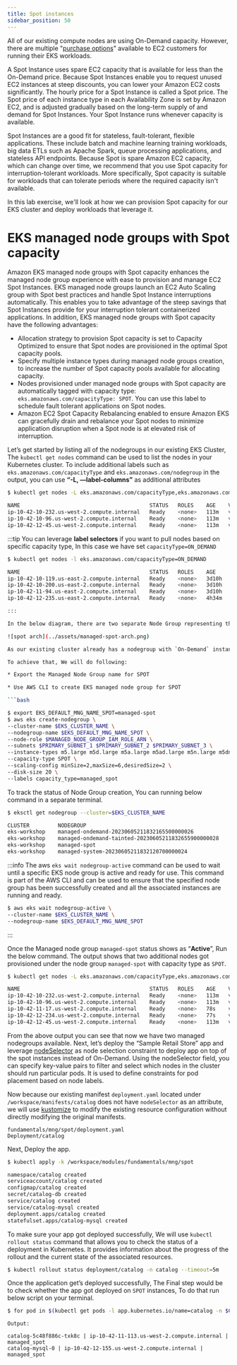 ```yaml
---
title: Spot instances
sidebar_position: 50
---
```


All of our existing compute nodes are using On-Demand capacity. However, there are multiple "[purchase options](https://docs.aws.amazon.com/AWSEC2/latest/UserGuide/instance-purchasing-options.html)" available to EC2 customers for running their EKS workloads.

A Spot Instance uses spare EC2 capacity that is available for less than the On-Demand price. Because Spot Instances enable you to request unused EC2 instances at steep discounts, you can lower your Amazon EC2 costs significantly. The hourly price for a Spot Instance is called a Spot price. The Spot price of each instance type in each Availability Zone is set by Amazon EC2, and is adjusted gradually based on the long-term supply of and demand for Spot Instances. Your Spot Instance runs whenever capacity is available.

Spot Instances are a good fit for stateless, fault-tolerant, flexible applications. These include batch and machine learning training workloads, big data ETLs such as Apache Spark, queue processing applications, and stateless API endpoints. Because Spot is spare Amazon EC2 capacity, which can change over time, we recommend that you use Spot capacity for interruption-tolerant workloads. More specifically, Spot capacity is suitable for workloads that can tolerate periods where the required capacity isn't available.

In this lab exercise, we'll look at how we can provision Spot capacity for our EKS cluster and deploy workloads that leverage it.

# EKS managed node groups with Spot capacity

Amazon EKS managed node groups with Spot capacity enhances the managed node group experience with ease to provision and manage EC2 Spot Instances. EKS managed node groups launch an EC2 Auto Scaling group with Spot best practices and handle Spot Instance interruptions automatically. This enables you to take advantage of the steep savings that Spot Instances provide for your interruption tolerant containerized applications. In addition, EKS managed node groups with Spot capacity have the following advantages:

* Allocation strategy to provision Spot capacity is set to Capacity Optimized to ensure that Spot nodes are provisioned in the optimal Spot capacity pools.
* Specify multiple instance types during managed node groups creation, to increase the number of Spot capacity pools available for allocating capacity.
* Nodes provisioned under managed node groups with Spot capacity are automatically tagged with capacity type: `eks.amazonaws.com/capacityType: SPOT`. You can use this label to schedule fault tolerant applications on Spot nodes.
* Amazon EC2 Spot Capacity Rebalancing enabled to ensure Amazon EKS can gracefully drain and rebalance your Spot nodes to minimize application disruption when a Spot node is at elevated risk of interruption.


Let’s get started by listing all of the nodegroups in our existing EKS Cluster, The `kubectl get nodes` command can be used to list the nodes in your Kubernetes cluster. To include additional labels such as `eks.amazonaws.com/capacityType` and `eks.amazonaws.com/nodegroup` in the output, you can use <b>“-L, —label-columns”</b> as additional attributes 

```bash
$ kubectl get nodes -L eks.amazonaws.com/capacityType,eks.amazonaws.com/nodegroup

NAME                                         STATUS   ROLES    AGE    VERSION                CAPACITYTYPE   NODEGROUP
ip-10-42-10-232.us-west-2.compute.internal   Ready    <none>   113m   v1.23.15-eks-49d8fe8   ON_DEMAND      managed-system-20230605211737831800000026
ip-10-42-10-96.us-west-2.compute.internal    Ready    <none>   113m   v1.23.15-eks-49d8fe8   ON_DEMAND      managed-ondemand-20230605211738568600000028
ip-10-42-12-45.us-west-2.compute.internal    Ready    <none>   113m   v1.23.15-eks-49d8fe8   ON_DEMAND      managed-ondemand-20230605211738568600000028
```

:::tip
You can leverage <b>label selectors</b> if you want to pull nodes based on specific capacity type, In this case we have set `capacityType=ON_DEMAND`

```bash
$ kubectl get nodes -l eks.amazonaws.com/capacityType=ON_DEMAND

NAME                                         STATUS   ROLES    AGE     VERSION
ip-10-42-10-119.us-east-2.compute.internal   Ready    <none>   3d10h   v1.23.15-eks-49d8fe8
ip-10-42-10-200.us-east-2.compute.internal   Ready    <none>   3d10h   v1.23.15-eks-49d8fe8
ip-10-42-11-94.us-east-2.compute.internal    Ready    <none>   3d10h   v1.23.15-eks-49d8fe8
ip-10-42-12-235.us-east-2.compute.internal   Ready    <none>   4h34m   v1.23.15-eks-49d8fe8

:::

In the below diagram, there are two separate Node Group representing the managed node groups within the cluster. The first Node Group box represents the node group containing On-Demand instances while the second represents the node group containing Spot instances, Both are associated with the specified EKS cluster.

![spot arch](../assets/managed-spot-arch.png)

As our existing cluster already has a nodegroup with `On-Demand` instances, The next step would be to setup a node group which has EC2 instances with capacity type as `SPOT`. 

To achieve that, We will do following:

* Export the Managed Node Group name for SPOT

* Use AWS CLI to create EKS managed node group for SPOT

```bash

$ export EKS_DEFAULT_MNG_NAME_SPOT=managed-spot
$ aws eks create-nodegroup \
--cluster-name $EKS_CLUSTER_NAME \
--nodegroup-name $EKS_DEFAULT_MNG_NAME_SPOT \
--node-role $MANAGED_NODE_GROUP_IAM_ROLE_ARN \
--subnets $PRIMARY_SUBNET_1 $PRIMARY_SUBNET_2 $PRIMARY_SUBNET_3 \
--instance-types m5.large m5d.large m5a.large m5ad.large m5n.large m5dn.large \
--capacity-type SPOT \
--scaling-config minSize=2,maxSize=6,desiredSize=2 \
--disk-size 20 \
--labels capacity_type=managed_spot

```
To track the status of Node Group creation, You can running below command in a separate terminal.

```bash
$ eksctl get nodegroup --cluster=$EKS_CLUSTER_NAME

CLUSTER         NODEGROUP                                               STATUS          CREATED                 MIN SIZE        MAX SIZE        DESIRED CAPACITY       INSTANCE TYPE                                                   IMAGE ID        ASG NAME                                                              TYPE
eks-workshop    managed-ondemand-20230605211832165500000026             ACTIVE          2023-06-05T21:18:33Z    2               6               2             m5.large                                                 AL2_x86_64      eks-managed-ondemand-20230605211832165500000026-b2c446b6-828d-f79f-9338-456374559c7b  managed
eks-workshop    managed-ondemand-tainted-20230605211832655900000028     ACTIVE          2023-06-05T21:18:34Z    0               1               0             m5.large                                                 AL2_x86_64      eks-managed-ondemand-tainted-20230605211832655900000028-84c446b6-837c-bf91-2e90-93ee1ec37cf8   managed
eks-workshop    managed-spot                                            CREATING        2023-06-06T05:24:55Z    2               6               2             m5.large,m5d.large,m5a.large,m5ad.large,m5n.large,m5dn.large     AL2_x86_64                                                                                    managed
eks-workshop    managed-system-20230605211832120700000024               ACTIVE          2023-06-05T21:18:34Z    1               2               1             m5.large                                                 AL2_x86_64      eks-managed-system-20230605211832120700000024-26c446b6-8271-ac8a-4b54-569cf51913f9    managed

```

:::info
The aws `eks wait nodegroup-active` command can be used to wait until a specific EKS node group is active and ready for use. This command is part of the AWS CLI and can be used to ensure that the specified node group has been successfully created and all the associated instances are running and ready.

```bash
$ aws eks wait nodegroup-active \
--cluster-name $EKS_CLUSTER_NAME \
--nodegroup-name $EKS_DEFAULT_MNG_NAME_SPOT
```
:::

Once the Managed node group `managed-spot` status shows as “<b>Active</b>”, Run the below command. 
The output shows that two additional nodes got provisioned under the node group `managed-spot` with capacity type as `SPOT`.

```bash
$ kubectl get nodes -L eks.amazonaws.com/capacityType,eks.amazonaws.com/nodegroup

NAME                                         STATUS   ROLES    AGE    VERSION                CAPACITYTYPE   NODEGROUP
ip-10-42-10-232.us-west-2.compute.internal   Ready    <none>   113m   v1.23.15-eks-49d8fe8   ON_DEMAND      managed-system-20230605211737831800000026
ip-10-42-10-96.us-west-2.compute.internal    Ready    <none>   113m   v1.23.15-eks-49d8fe8   ON_DEMAND      managed-ondemand-20230605211738568600000028
ip-10-42-11-17.us-west-2.compute.internal    Ready    <none>   78s    v1.23.17-eks-0a21954   SPOT           managed-spot
ip-10-42-12-234.us-west-2.compute.internal   Ready    <none>   77s    v1.23.17-eks-0a21954   SPOT           managed-spot
ip-10-42-12-45.us-west-2.compute.internal    Ready    <none>   113m   v1.23.15-eks-49d8fe8   ON_DEMAND      managed-ondemand-20230605211738568600000028

```
From the above output you can see that now we have two managed nodegroups available. Next, let’s deploy the “Sample Retail Store” app and leverage [nodeSelector](https://kubernetes.io/docs/concepts/scheduling-eviction/assign-pod-node/#nodeselector) as node selection constraint to deploy app on top of the spot instances instead of On-Demand. Using the nodeSelector field, you can specify key-value pairs to filter and select which nodes in the cluster should run particular pods. It is used to define constraints for pod placement based on node labels. 

Now because our existing manifest `deployment.yaml` located under `/workspace/manifests/catalog`  does not have `nodeSelector` as an attribute, we will use [kustomize](https://www.eksworkshop.com/docs/introduction/kustomize/) to modify the existing resource configuration without directly modifying the original manifests. 

```kustomization
fundamentals/mng/spot/deployment.yaml
Deployment/catalog
```

Next, Deploy the app.

```bash
$ kubectl apply -k /workspace/modules/fundamentals/mng/spot

namespace/catalog created
serviceaccount/catalog created
configmap/catalog created
secret/catalog-db created
service/catalog created
service/catalog-mysql created
deployment.apps/catalog created
statefulset.apps/catalog-mysql created
```

To make sure your app got deployed successfully, We will use `kubectl rollout status` command that allows you to check the status of a deployment in Kubernetes. It provides information about the progress of the rollout and the current state of the associated resources.
```bash
$ kubectl rollout status deployment/catalog -n catalog --timeout=5m
```
Once the application get’s deployed successfully, The Final step would be to check whether the app got deployed on `SPOT` instances, To do that run below script on your terminal.

```bash
$ for pod in $(kubectl get pods -l app.kubernetes.io/name=catalog -n $CATALOG_RDS_DATABASE_NAME  | awk 'NR>1 {print $1}'); do if [ "$pod" != "NAME" ]; then node=$(kubectl get pod $pod -o json -n $CATALOG_RDS_DATABASE_NAME | jq -r '.spec.nodeName'); node_group=$(kubectl get node $node -o json | jq -r '.metadata.labels."eks.amazonaws.com/capacityType"'); echo "$pod | $node | $node_group"; fi; done

```

```
Output:

catalog-5c48f886c-txk8c | ip-10-42-11-113.us-west-2.compute.internal | managed_spot
catalog-mysql-0 | ip-10-42-12-155.us-west-2.compute.internal | managed_spot
```
